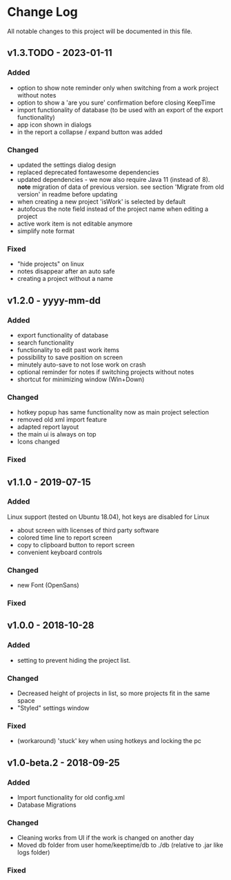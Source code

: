 # Change Log

All notable changes to this project will be documented in this file.

## v1.3.TODO - 2023-01-11

### Added 
- option to show note reminder only when switching from a work project without notes
- option to show a 'are you sure' confirmation before closing KeepTime
- import functionality of database (to be used with an export of the export functionality)
- app icon shown in dialogs
- in the report a collapse / expand button was added

### Changed
- updated the settings dialog design
- replaced deprecated fontawesome dependencies
- updated dependencies - we now also require Java 11 (instead of 8). **note** migration of data of previous version. see section 'Migrate from old version' in readme before updating
- when creating a new project 'isWork' is selected by default
- autofocus the note field instead of the project name when editing a project
- active work item is not editable anymore
- simplify note format

### Fixed 
- "hide projects" on linux 
- notes disappear after an auto safe 
- creating a project without a name

## v1.2.0 - yyyy-mm-dd

### Added

- export functionality of database
- search functionality
- functionality to edit past work items
- possibility to save position on screen
- minutely auto-save to not lose work on crash
- optional reminder for notes if switching projects without notes
- shortcut for minimizing window (Win+Down)

### Changed

- hotkey popup has same functionality now as main project selection
- removed old xml import feature
- adapted report layout
- the main ui is always on top
- Icons changed

### Fixed

## v1.1.0 - 2019-07-15

### Added

Linux support (tested on Ubuntu 18.04), hot keys are disabled for Linux

- about screen with licenses of third party software
- colored time line to report screen
- copy to clipboard button to report screen
- convenient keyboard controls

### Changed

- new Font (OpenSans)

### Fixed

## v1.0.0 - 2018-10-28

### Added

- setting to prevent hiding the project list.

### Changed

- Decreased height of projects in list, so more projects fit in the same space
- "Styled" settings window

### Fixed

- (workaround) 'stuck' key when using hotkeys and locking the pc

## v1.0-beta.2 - 2018-09-25

### Added

- Import functionality for old config.xml
- Database Migrations

### Changed

- Cleaning works from UI if the work is changed on another day
- Moved db folder from user home/keeptime/db to ./db (relative to .jar like logs folder)

### Fixed
